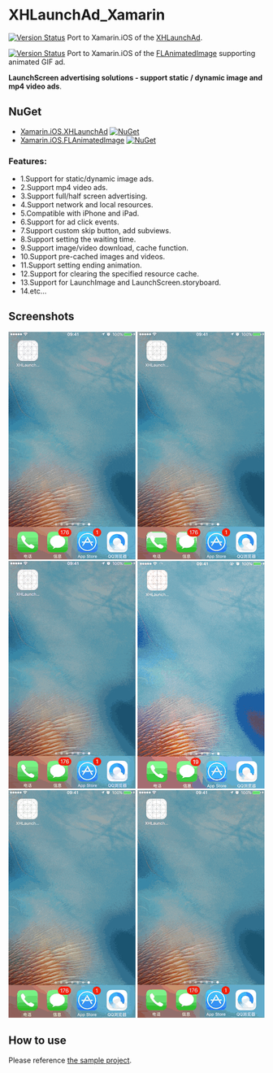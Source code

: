 # XHLaunchAd_Xamarin

[![Version Status](https://img.shields.io/cocoapods/v/XHLaunchAd.svg?style=flat)](http://cocoadocs.org/docsets/XHLaunchAd)
Port to Xamarin.iOS of the [XHLaunchAd](https://github.com/CoderZhuXH/XHLaunchAd).

[![Version Status](https://img.shields.io/cocoapods/v/FLAnimatedImage.svg?style=flat)](http://cocoadocs.org/docsets/FLAnimatedImage)
Port to Xamarin.iOS of the [FLAnimatedImage](https://github.com/Flipboard/FLAnimatedImage) supporting animated GIF ad.

**LaunchScreen advertising solutions - support static / dynamic image and mp4 video ads**.

## NuGet
* [Xamarin.iOS.XHLaunchAd](https://www.nuget.org/packages/Xamarin.iOS.XHLaunchAd) [![NuGet](https://img.shields.io/nuget/v/Xamarin.iOS.XHLaunchAd.svg?label=NuGet)](https://www.nuget.org/packages/Xamarin.iOS.XHLaunchAd)
* [Xamarin.iOS.FLAnimatedImage](https://www.nuget.org/packages/Xamarin.iOS.FLAnimatedImage) [![NuGet](https://img.shields.io/nuget/v/Xamarin.iOS.FLAnimatedImage.svg?label=NuGet)](https://www.nuget.org/packages/Xamarin.iOS.FLAnimatedImage)

### Features:

* 1.Support for static/dynamic image ads.
* 2.Support mp4 video ads.
* 3.Support full/half screen advertising.
* 4.Support network and local resources.
* 5.Compatible with iPhone and iPad.
* 6.Support for ad click events.
* 7.Support custom skip button, add subviews.
* 8.Support setting the waiting time.
* 9.Support image/video download, cache function.
* 10.Support pre-cached images and videos.
* 11.Support setting ending animation.
* 12.Support for clearing the specified resource cache.
* 13.Support for LaunchImage and LaunchScreen.storyboard.
* 14.etc...

## Screenshots

![](/ScreenShot/ScreenShot00.gif) ![](/ScreenShot/ScreenShot01.gif) ![](/ScreenShot/ScreenShot02.gif)
![](/ScreenShot/ScreenShot04.gif) ![](/ScreenShot/ScreenShot05.gif) ![](/ScreenShot/ScreenShot06.gif)

## How to use
Please reference [the sample project](https://github.com/Wenfengcheng/FLAnimatedImage_Xamarin/blob/master/FLAnimatedImage/XHLaunchAd.Sample/AppDelegate.cs).
